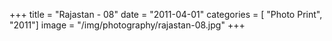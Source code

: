 +++
title = "Rajastan - 08"
date = "2011-04-01"
categories = [ "Photo Print", "2011"]
image = "/img/photography/rajastan-08.jpg"
+++

